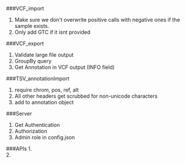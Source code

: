 ###VCF_import
1.  Make sure we don't overwrite positive calls with negative ones if the sample exists.
2.  Only add GTC if it isnt provided

###VCF_export
1.  Validate large file output
2.  GroupBy query
3.  Get Annotation in VCF output (INFO field)

###TSV_annotationImport
1. require chrom, pos, ref, alt
2. All other headers get scrubbed for non-unicode characters
3. add to annotation object
 
###Server
1.  Get Authentication 
2.  Authorization
3.  Admin role in config.json

###APIs
1.  
2.  